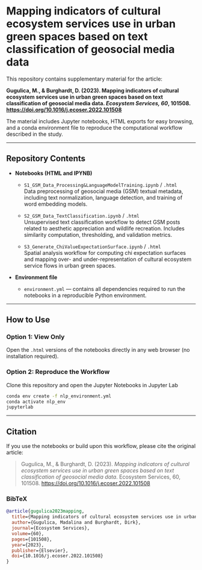# Mapping indicators of cultural ecosystem services use in urban green spaces based on text classification of geosocial media data

This repository contains supplementary material for the article:  

**Gugulica, M., & Burghardt, D. (2023). Mapping indicators of cultural ecosystem services use in urban green spaces based on text classification of geosocial media data. *Ecosystem Services, 60*, 101508. https://doi.org/10.1016/j.ecoser.2022.101508**  

The material includes Jupyter notebooks, HTML exports for easy browsing, and a conda environment file to reproduce the computational workflow described in the study.  

---

## Repository Contents  

- **Notebooks (HTML and IPYNB)**  
  - `S1_GSM_Data_Processing&LanguageModelTraining.ipynb` / `.html`  
    Data preprocessing of geosocial media (GSM) textual metadata, including text normalization, language detection, and training of word embedding models.  

  - `S2_GSM_Data_TextClassification.ipynb` / `.html`  
    Unsupervised text classification workflow to detect GSM posts related to aesthetic appreciation and wildlife recreation. Includes similarity computation, thresholding, and validation metrics.  

  - `S3_Generate_ChiValueExpectationSurface.ipynb` / `.html`  
    Spatial analysis workflow for computing chi expectation surfaces and mapping over- and under-representation of cultural ecosystem service flows in urban green spaces.  

- **Environment file**  
  - `environment.yml` — contains all dependencies required to run the notebooks in a reproducible Python environment.  

---

## How to Use  

### Option 1: View Only  
Open the `.html` versions of the notebooks directly in any web browser (no installation required).  

### Option 2: Reproduce the Workflow  
Clone this repository and open the Jupyter Notebooks in Jupyter Lab  
   ```bash
   conda env create -f nlp_environment.yml
   conda activate nlp_env
   jupyterlab
```
---
## Citation  

If you use the notebooks or build upon this workflow, please cite the original article:  

> Gugulica, M., & Burghardt, D. (2023). *Mapping indicators of cultural ecosystem services use in urban green spaces based on text classification of geosocial media data*. Ecosystem Services, 60, 101508. https://doi.org/10.1016/j.ecoser.2022.101508  

### BibTeX  

```bibtex
@article{gugulica2023mapping,
  title={Mapping indicators of cultural ecosystem services use in urban green spaces based on text classification of geosocial media data},
  author={Gugulica, Madalina and Burghardt, Dirk},
  journal={Ecosystem Services},
  volume={60},
  pages={101508},
  year={2023},
  publisher={Elsevier},
  doi={10.1016/j.ecoser.2022.101508}
}

   

